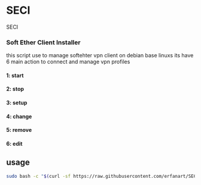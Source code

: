 # SECI
SECI
### Soft Ether Client Installer
this
script use to manage softehter vpn client on debian base linuxs 
its have 6 main action to connect and manage vpn profiles
#### 1: start
        

#### 2: stop
#### 3: setup
#### 4: change
#### 5: remove
#### 6: edit







## usage
```bash
sudo bash -c "$(curl -sf https://raw.githubusercontent.com/erfanart/SECI/main/SECI)"
```
